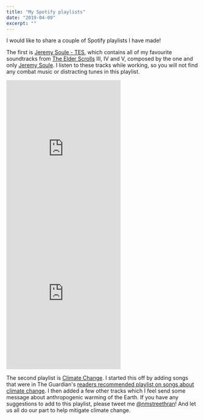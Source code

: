 ```yaml
---
title: "My Spotify playlists"
date: "2019-04-09"
excerpt: ""
---
```


I would like to share a couple of Spotify playlists I have made! 

The first is [Jeremy Soule - TES](https://open.spotify.com/user/11180709296/playlist/595ODoohu5H1ZYhaGmFZBj?si=ij3xAZJTSv2G9BUGX-tsyA), which contains all of my favourite soundtracks from [The Elder Scrolls](https://elderscrolls.bethesda.net/en) III, IV and V, composed by the one and only [Jeremy Soule](https://www.facebook.com/OfficialJeremySoule/). I listen to these tracks while working, so you will not find any combat music or distracting tunes in this playlist. 

<iframe src="https://open.spotify.com/embed/user/11180709296/playlist/595ODoohu5H1ZYhaGmFZBj" width="300" height="380" frameborder="0" allowtransparency="true" allow="encrypted-media"></iframe><iframe src="https://open.spotify.com/embed/user/11180709296/playlist/1FUq8L9C7PgtBI6ELlY5Ry" width="300" height="380" frameborder="0" allowtransparency="true" allow="encrypted-media"></iframe>

The second playlist is [Climate Change](https://open.spotify.com/user/11180709296/playlist/1FUq8L9C7PgtBI6ELlY5Ry?si=it6ou617Qr-JSQHvFQGmnQ). I started this off by adding songs that were in The Guardian's [readers recommended playlist on songs about climate change](https://www.theguardian.com/music/2016/apr/28/readers-recommend-playlist-songs-about-climate-change). I then added a few other tracks which I feel send some message about anthropogenic warming of the Earth. If you have any suggestions to add to this playlist, please tweet me [@nmstreethran](https://twitter.com/nmstreethran)! And let us all do our part to help mitigate climate change.